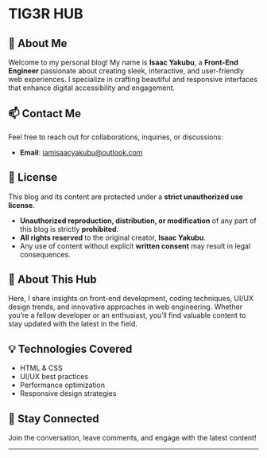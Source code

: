 # TIG3R HUB

## 🚀 About Me
Welcome to my personal blog! My name is **Isaac Yakubu**, a **Front-End Engineer** passionate about creating sleek, interactive, and user-friendly web experiences. I specialize in crafting beautiful and responsive interfaces that enhance digital accessibility and engagement.

## 📫 Contact Me
Feel free to reach out for collaborations, inquiries, or discussions:
- **Email**: [iamisaacyakubu@outlook.com](mailto:iamisaacyakubu@outlook.com)

## 📜 License
This blog and its content are protected under a **strict unauthorized use license**.  
- **Unauthorized reproduction, distribution, or modification** of any part of this blog is strictly **prohibited**.  
- **All rights reserved** to the original creator, **Isaac Yakubu**.  
- Any use of content without explicit **written consent** may result in legal consequences.

## 📝 About This Hub
Here, I share insights on front-end development, coding techniques, UI/UX design trends, and innovative approaches in web engineering. Whether you’re a fellow developer or an enthusiast, you’ll find valuable content to stay updated with the latest in the field.

## 💡 Technologies Covered
- HTML & CSS
- UI/UX best practices
- Performance optimization
- Responsive design strategies

## 🔗 Stay Connected
Join the conversation, leave comments, and engage with the latest content!

---
